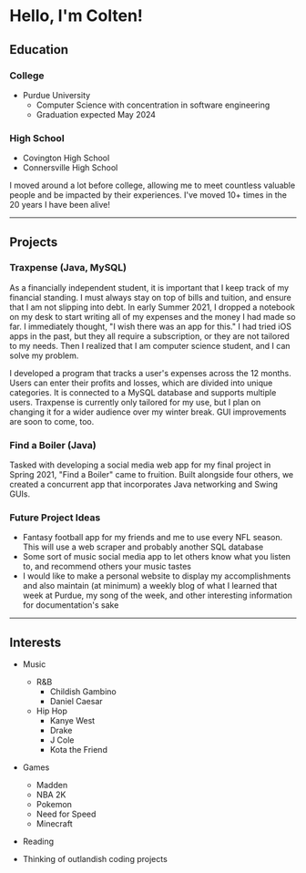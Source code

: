# Hello, I'm Colten!

## Education

### College
* Purdue University
    * Computer Science with concentration in software engineering
    * Graduation expected May 2024

### High School

* Covington High School
* Connersville High School

I moved around a lot before college, allowing me to meet countless valuable people and be impacted by their experiences. I've moved 10+ times in the 20 years I have been alive!

---

## Projects
### Traxpense (Java, MySQL)
    
   As a financially independent student, it is important that I keep track of my financial standing. I must always stay on top of bills and tuition, and ensure that I am not slipping into debt. In early Summer 2021, I dropped a notebook on my desk to start writing all of my expenses and the money I had made so far. I immediately thought, "I wish there was an app for this." I had tried iOS apps in the past, but they all require a subscription, or they are not tailored to my needs. Then I realized that I am computer science student, and I can solve my problem.
   
   I developed a program that tracks a user's expenses across the 12 months. Users can enter their profits and losses, which are divided into unique categories. It is connected to a MySQL database and supports multiple users. Traxpense is currently only tailored for my use, but I plan on changing it for a wider audience over my winter break. GUI improvements are soon to come, too.
   

### Find a Boiler (Java)
Tasked with developing a social media web app for my final project in Spring 2021, "Find a Boiler" came to fruition. Built alongside four others, we created a concurrent app that incorporates Java networking and Swing GUIs.

### Future Project Ideas
* Fantasy football app for my friends and me to use every NFL season. This will use a web scraper and probably another SQL database
* Some sort of music social media app to let others know what you listen to, and recommend others your music tastes
* I would like to make a personal website to display my accomplishments and also maintain (at minimum) a weekly blog of what I learned that week at Purdue, my song of the week, and other interesting information for documentation's sake

---

## Interests

* Music
    * R&B
        * Childish Gambino
        * Daniel Caesar
    * Hip Hop
        * Kanye West
        * Drake
        * J Cole
        * Kota the Friend


* Games
    * Madden
    * NBA 2K
    * Pokemon
    * Need for Speed
    * Minecraft

* Reading
* Thinking of outlandish coding projects
